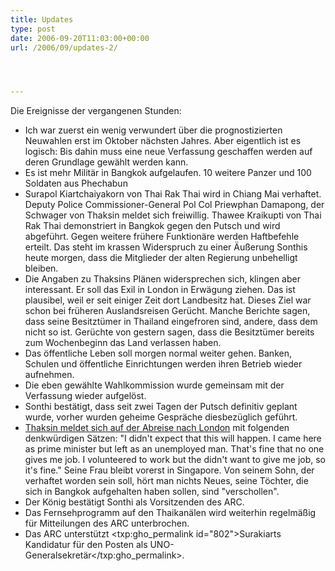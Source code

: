 ```yaml
---
title: Updates
type: post
date: 2006-09-20T11:03:00+00:00
url: /2006/09/updates-2/




---
```

Die Ereignisse der vergangenen Stunden:

  * Ich war zuerst ein wenig verwundert über die prognostizierten Neuwahlen erst im Oktober nächsten Jahres. Aber eigentlich ist es logisch: Bis dahin muss eine neue Verfassung geschaffen werden auf deren Grundlage gewählt werden kann.
  * Es ist mehr Militär in Bangkok aufgelaufen. 10 weitere Panzer und 100 Soldaten aus Phechabun
  * Surapol Kiartchaiyakorn von Thai Rak Thai wird in Chiang Mai verhaftet. Deputy Police Commissioner-General Pol Col Priewphan Damapong, der Schwager von Thaksin meldet sich freiwillig. Thawee Kraikupti von Thai Rak Thai demonstriert in Bangkok gegen den Putsch und wird abgeführt. Gegen weitere frühere Funktionäre werden Haftbefehle erteilt. Das steht im krassen Widerspruch zu einer Äußerung Sonthis heute morgen, dass die Mitglieder der alten Regierung unbehelligt bleiben.
  * Die Angaben zu Thaksins Plänen widersprechen sich, klingen aber interessant. Er soll das Exil in London in Erwägung ziehen. Das ist plausibel, weil er seit einiger Zeit dort Landbesitz hat. Dieses Ziel war schon bei früheren Auslandsreisen Gerücht. Manche Berichte sagen, dass seine Besitztümer in Thailand eingefroren sind, andere, dass dem nicht so ist. Gerüchte von gestern sagen, dass die Besitztümer bereits zum Wochenbeginn das Land verlassen haben.
  * Das öffentliche Leben soll morgen normal weiter gehen. Banken, Schulen und öffentliche Einrichtungen werden ihren Betrieb wieder aufnehmen.
  * Die eben gewählte Wahlkommission wurde gemeinsam mit der Verfassung wieder aufgelöst.
  * Sonthi bestätigt, dass seit zwei Tagen der Putsch definitiv geplant wurde, vorher wurden geheime Gespräche diesbezüglich geführt.
  * [Thaksin meldet sich auf der Abreise nach London][1] mit folgenden denkwürdigen Sätzen: "I didn't expect that this will happen. I came here as prime minister but left as an unemployed man. That's fine that no one gives me job. I volunteered to work but the didn't want to give me job, so it's fine." Seine Frau bleibt vorerst in Singapore. Von seinem Sohn, der verhaftet worden sein soll, hört man nichts Neues, seine Töchter, die sich in Bangkok aufgehalten haben sollen, sind "verschollen".
  * Der König bestätigt Sonthi als Vorsitzenden des <span class="caps">ARC</span>.
  * Das Fernsehprogramm auf den Thaikanälen wird weiterhin regelmäßig für Mitteilungen des <span class="caps">ARC</span> unterbrochen.
  * Das <span class="caps">ARC</span> unterstützt <txp:gho_permalink id="802">Surakiarts Kandidatur für den Posten als UNO-Generalsekretär</txp:gho_permalink>.

 [1]: http://www.nationmultimedia.com/breakingnews/read.php?newsid=30014163
